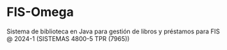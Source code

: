 # FIS-Omega
Sistema de biblioteca en Java para gestión de libros y préstamos para FIS @ 2024-1 (SISTEMAS 4800-5 TPR (7965))
